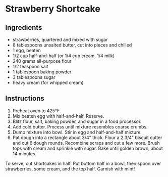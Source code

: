 # Strawberry Shortcake

## Ingredients

- strawberries, quartered and mixed with sugar
- 8 tablespoons unsalted butter, cut into pieces and chilled
- 1 egg, beaten
- 1/2 cup half-and-half (or 1/4 cup cream, 1/4 milk)
- 240 grams all-purpose flour
- 1/2 teaspoon salt
- 1 tablespoon baking powder
- 3 tablespoons sugar
- heavy cream (for whipped cream)

## Instructions

1. Preheat oven to 425°F.
2. Mix beaten egg with half-and-half. Reserve.
3. Blitz flour, salt, baking powder, and sugar in a food processor.
4. Add cold butter. Process until mixture resembles coarse crumbs.
5. Dump mixture into bowl. Stir in egg and half-and-half mixture.
6. Pat dough into a rectangle about 3/4" thick. Flour a 2 3/4" biscuit cutter and cut 6 dough rounds. Recombine scraps and cut a few more. Brush tops with cream and sprinkle with sugar. Bake until golden brown, about 14 minutes.

To serve, cut shortcakes in half. Put bottom half in a bowl, then spoon over strawberries, some cream, and the top half. Garnish with mint!
